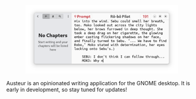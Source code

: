 <div align="center"><img width="80%" src="data/screenshots/austeur-0.png" alt="An Austeur window" /></div>

Austeur is an opinionated writing application for the GNOME desktop. It is early in development, so stay tuned for updates!
